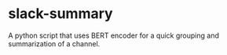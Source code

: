# slack-summary
A python script that uses BERT encoder for a quick grouping and summarization of a channel. 
